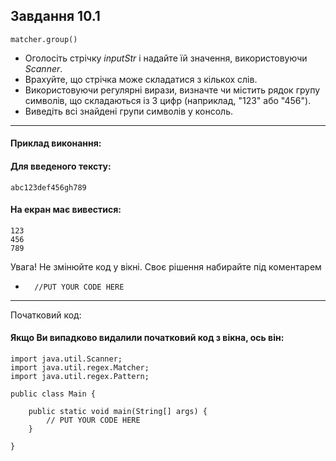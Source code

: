 Завдання 10.1 
---
    matcher.group()

* Оголосіть стрічку *inputStr* і надайте їй значення, використовуючи *Scanner*.
* Врахуйте, що стрічка може складатися з кількох слів.
* Використовуючи регулярні вирази, визначте чи містить рядок групу символів, що складаються із 3 цифр (наприклад, "123" або "456").
* Виведіть всі знайдені групи символів у консоль.
---
#### Приклад виконання:
#### Для введеного тексту:
    abc123def456gh789
#### На екран має вивестися:
    123
    456
    789
Увага! Не змінюйте код у вікні. Своє рішення набирайте під коментарем 
*       //PUT YOUR CODE HERE
---
Початковий код:
#### Якщо Ви випадково видалили початковий код з вікна, ось він:
    import java.util.Scanner;
    import java.util.regex.Matcher;
    import java.util.regex.Pattern;

    public class Main {

	    public static void main(String[] args) {
		    // PUT YOUR CODE HERE
	    }

    }